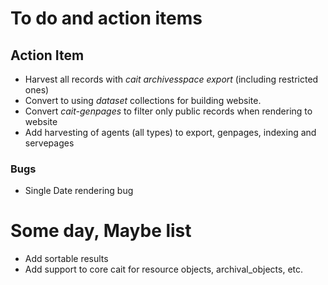 
# To do and action items

## Action Item

+ Harvest all records with _cait archivesspace export_ (including restricted ones)
+ Convert to using _dataset_ collections for building website.
+ Convert _cait-genpages_ to filter only public records when rendering to website
+ Add harvesting of agents (all types) to export, genpages, indexing and servepages


### Bugs

+ Single Date rendering bug

# Some day, Maybe list

+ Add sortable results
+ Add support to core cait for resource objects, archival_objects, etc.
